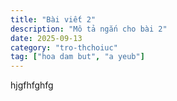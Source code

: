 ```yaml
---
title: "Bài viết 2"
description: "Mô tả ngắn cho bài 2"
date: 2025-09-13
category: "tro-thchoiuc"
tag: ["hoa dam but", "a yeub"]
---
```


hjgfhfghfg
